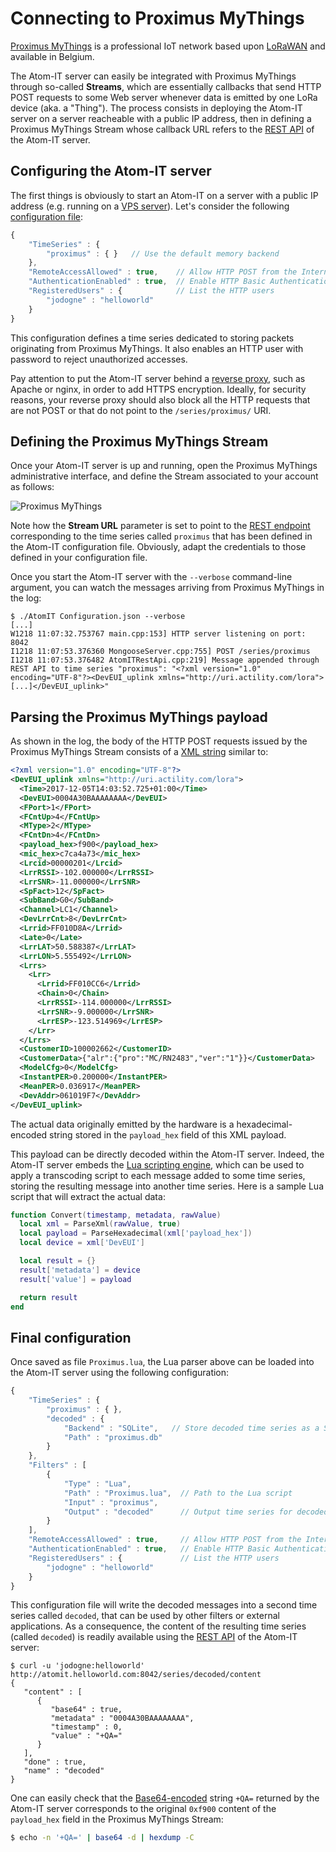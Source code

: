 Connecting to Proximus MyThings
===============================

[Proximus MyThings](https://www.proximus.be/en/id_cl_iot/) is a
professional IoT network based upon
[LoRaWAN](https://en.wikipedia.org/wiki/LPWAN#LoRaWAN) and available
in Belgium.

The Atom-IT server can easily be integrated with Proximus MyThings
through so-called **Streams**, which are essentially callbacks that
send HTTP POST requests to some Web server whenever data is emitted by
one LoRa device (aka. a "Thing"). The process consists in deploying
the Atom-IT server on a server reacheable with a public IP address,
then in defining a Proximus MyThings Stream whose callback URL refers
to the [REST API](RestApi.md) of the Atom-IT server.


Configuring the Atom-IT server
------------------------------

The first things is obviously to start an Atom-IT on a server with a
public IP address (e.g. running on a
[VPS server](https://en.wikipedia.org/wiki/Virtual_private_server)).
Let's consider the following [configuration file](Configuration.md):

```javascript
{
    "TimeSeries" : {
        "proximus" : { }   // Use the default memory backend
    },
    "RemoteAccessAllowed" : true,    // Allow HTTP POST from the Internet
    "AuthenticationEnabled" : true,  // Enable HTTP Basic Authentication
    "RegisteredUsers" : {            // List the HTTP users
        "jodogne" : "helloworld"
    }
}
```

This configuration defines a time series dedicated to storing packets
originating from Proximus MyThings. It also enables an HTTP user with
password to reject unauthorized accesses.

Pay attention to put the Atom-IT server behind a
[reverse proxy](https://en.wikipedia.org/wiki/Reverse_proxy), such as
Apache or nginx, in order to add HTTPS encryption. Ideally, for
security reasons, your reverse proxy should also block all the HTTP
requests that are not POST or that do not point to the
`/series/proximus/` URI.


Defining the Proximus MyThings Stream
-------------------------------------

Once your Atom-IT server is up and running, open the Proximus MyThings
administrative interface, and define the Stream associated to your
account as follows:

![Proximus MyThings](SampleProximusMyThings.png "Proximus MyThings")

Note how the **Stream URL** parameter is set to point to the
[REST endpoint](RestApi.md) corresponding to the time series called
`proximus` that has been defined in the Atom-IT configuration file.
Obviously, adapt the credentials to those defined in your
configuration file.

Once you start the Atom-IT server with the `--verbose` command-line
argument, you can watch the messages arriving from Proximus MyThings
in the log:

```
$ ./AtomIT Configuration.json --verbose
[...]
W1218 11:07:32.753767 main.cpp:153] HTTP server listening on port: 8042
I1218 11:07:53.376360 MongooseServer.cpp:755] POST /series/proximus
I1218 11:07:53.376482 AtomITRestApi.cpp:219] Message appended through REST API to time series "proximus": "<?xml version="1.0" encoding="UTF-8"?><DevEUI_uplink xmlns="http://uri.actility.com/lora">[...]</DevEUI_uplink>"
```


Parsing the Proximus MyThings payload
-------------------------------------

As shown in the log, the body of the HTTP POST requests issued by the
Proximus MyThings Stream consists of a
[XML string](https://en.wikipedia.org/wiki/XML) similar to:

```xml
<?xml version="1.0" encoding="UTF-8"?>
<DevEUI_uplink xmlns="http://uri.actility.com/lora">
  <Time>2017-12-05T14:03:52.725+01:00</Time>
  <DevEUI>0004A30BAAAAAAAA</DevEUI>
  <FPort>1</FPort>
  <FCntUp>4</FCntUp>
  <MType>2</MType>
  <FCntDn>4</FCntDn>
  <payload_hex>f900</payload_hex>
  <mic_hex>c7ca4a73</mic_hex>
  <Lrcid>00000201</Lrcid>
  <LrrRSSI>-102.000000</LrrRSSI>
  <LrrSNR>-11.000000</LrrSNR>
  <SpFact>12</SpFact>
  <SubBand>G0</SubBand>
  <Channel>LC1</Channel>
  <DevLrrCnt>8</DevLrrCnt>
  <Lrrid>FF010D8A</Lrrid>
  <Late>0</Late>
  <LrrLAT>50.588387</LrrLAT>
  <LrrLON>5.555492</LrrLON>
  <Lrrs>
    <Lrr>
      <Lrrid>FF010CC6</Lrrid>
      <Chain>0</Chain>
      <LrrRSSI>-114.000000</LrrRSSI>
      <LrrSNR>-9.000000</LrrSNR>
      <LrrESP>-123.514969</LrrESP>
    </Lrr>
  </Lrrs>
  <CustomerID>100002662</CustomerID>
  <CustomerData>{"alr":{"pro":"MC/RN2483","ver":"1"}}</CustomerData>
  <ModelCfg>0</ModelCfg>
  <InstantPER>0.200000</InstantPER>
  <MeanPER>0.036917</MeanPER>
  <DevAddr>061019F7</DevAddr>
</DevEUI_uplink>
```

The actual data originally emitted by the hardware is a
hexadecimal-encoded string stored in the `payload_hex` field of this
XML payload.

This payload can be directly decoded within the Atom-IT
server. Indeed, the Atom-IT server embeds the
[Lua scripting engine](https://en.wikipedia.org/wiki/Lua_(programming_language)),
which can be used to apply a transcoding script to each message added
to some time series, storing the resulting message into another time
series. Here is a sample Lua script that will extract the actual data:

```lua
function Convert(timestamp, metadata, rawValue)
  local xml = ParseXml(rawValue, true)
  local payload = ParseHexadecimal(xml['payload_hex'])
  local device = xml['DevEUI']

  local result = {}
  result['metadata'] = device
  result['value'] = payload

  return result
end
```


Final configuration
-------------------

Once saved as file `Proximus.lua`, the Lua parser above can be
loaded into the Atom-IT server using the following configuration:

```javascript
{
    "TimeSeries" : {
        "proximus" : { },
        "decoded" : {
            "Backend" : "SQLite",   // Store decoded time series as a SQLite database
            "Path" : "proximus.db"
        }
    },
    "Filters" : [
        {
            "Type" : "Lua",
            "Path" : "Proximus.lua",  // Path to the Lua script
            "Input" : "proximus",
            "Output" : "decoded"      // Output time series for decoded data
        }
    ],
    "RemoteAccessAllowed" : true,     // Allow HTTP POST from the Internet
    "AuthenticationEnabled" : true,   // Enable HTTP Basic Authentication
    "RegisteredUsers" : {             // List the HTTP users
        "jodogne" : "helloworld"
    }
}
```

This configuration file will write the decoded messages into a second
time series called `decoded`, that can be used by other filters or
external applications. As a consequence, the content of the resulting
time series (called `decoded`) is readily available using the
[REST API](RestApi.md) of the Atom-IT server:

```
$ curl -u 'jodogne:helloworld' http://atomit.helloworld.com:8042/series/decoded/content
{
   "content" : [
      {
         "base64" : true,
         "metadata" : "0004A30BAAAAAAAA",
         "timestamp" : 0,
         "value" : "+QA="
      }
   ],
   "done" : true,
   "name" : "decoded"
}
```

One can easily check that the
[Base64-encoded](https://en.wikipedia.org/wiki/Base64) string `+QA=`
returned by the Atom-IT server corresponds to the original `0xf900`
content of the `payload_hex` field in the Proximus MyThings Stream:

```bash
$ echo -n '+QA=' | base64 -d | hexdump -C
```
